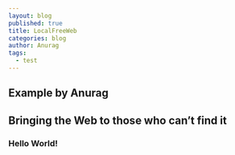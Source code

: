 ```yaml
---
layout: blog
published: true
title: LocalFreeWeb
categories: blog
author: Anurag
tags: 
  - test
---
```


## Example by Anurag

## Bringing the Web to those who can’t find it

### Hello World!
